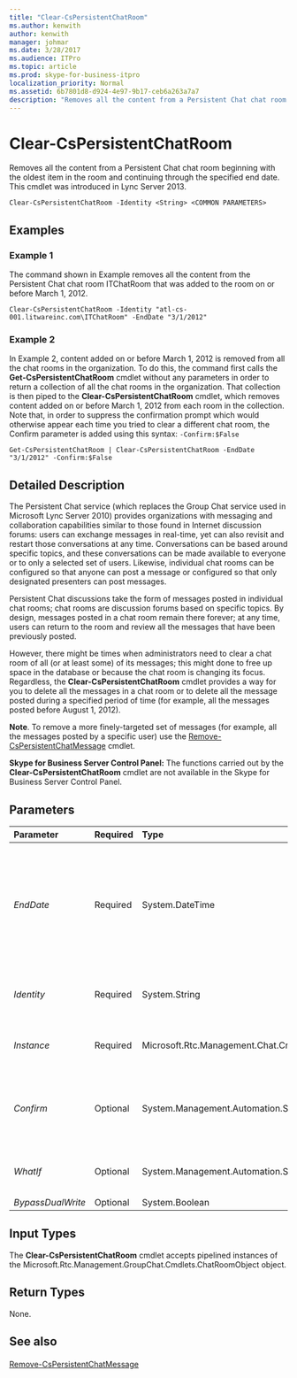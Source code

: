```yaml
---
title: "Clear-CsPersistentChatRoom"
ms.author: kenwith
author: kenwith
manager: johmar
ms.date: 3/28/2017
ms.audience: ITPro
ms.topic: article
ms.prod: skype-for-business-itpro
localization_priority: Normal
ms.assetid: 6b7801d8-d924-4e97-9b17-ceb6a263a7a7
description: "Removes all the content from a Persistent Chat chat room beginning with the oldest item in the room and continuing through the specified end date. This cmdlet was introduced in Lync Server 2013."
---
```


# Clear-CsPersistentChatRoom
 
Removes all the content from a Persistent Chat chat room beginning with the oldest item in the room and continuing through the specified end date. This cmdlet was introduced in Lync Server 2013.
  
```
Clear-CsPersistentChatRoom -Identity <String> <COMMON PARAMETERS>

```

## Examples
<a name="Examples"> </a>

### Example 1

The command shown in Example removes all the content from the Persistent Chat chat room ITChatRoom that was added to the room on or before March 1, 2012.
  
```
Clear-CsPersistentChatRoom -Identity "atl-cs-001.litwareinc.com\ITChatRoom" -EndDate "3/1/2012"
```

### Example 2

In Example 2, content added on or before March 1, 2012 is removed from all the chat rooms in the organization. To do this, the command first calls the **Get-CsPersistentChatRoom** cmdlet without any parameters in order to return a collection of all the chat rooms in the organization. That collection is then piped to the **Clear-CsPersistentChatRoom** cmdlet, which removes content added on or before March 1, 2012 from each room in the collection. Note that, in order to suppress the confirmation prompt which would otherwise appear each time you tried to clear a different chat room, the Confirm parameter is added using this syntax: `-Confirm:$False`
  
```
Get-CsPersistentChatRoom | Clear-CsPersistentChatRoom -EndDate "3/1/2012" -Confirm:$False
```

## Detailed Description
<a name="DetailedDescription"> </a>

The Persistent Chat service (which replaces the Group Chat service used in Microsoft Lync Server 2010) provides organizations with messaging and collaboration capabilities similar to those found in Internet discussion forums: users can exchange messages in real-time, yet can also revisit and restart those conversations at any time. Conversations can be based around specific topics, and these conversations can be made available to everyone or to only a selected set of users. Likewise, individual chat rooms can be configured so that anyone can post a message or configured so that only designated presenters can post messages.
  
Persistent Chat discussions take the form of messages posted in individual chat rooms; chat rooms are discussion forums based on specific topics. By design, messages posted in a chat room remain there forever; at any time, users can return to the room and review all the messages that have been previously posted. 
  
However, there might be times when administrators need to clear a chat room of all (or at least some) of its messages; this might done to free up space in the database or because the chat room is changing its focus. Regardless, the **Clear-CsPersistentChatRoom** cmdlet provides a way for you to delete all the messages in a chat room or to delete all the message posted during a specified period of time (for example, all the messages posted before August 1, 2012).
  
 **Note**. To remove a more finely-targeted set of messages (for example, all the messages posted by a specific user) use the [Remove-CsPersistentChatMessage](remove-cspersistentchatmessage.md) cmdlet.
  
 **Skype for Business Server Control Panel:** The functions carried out by the **Clear-CsPersistentChatRoom** cmdlet are not available in the Skype for Business Server Control Panel.
  
## Parameters
<a name="DetailedDescription"> </a>

|**Parameter**|**Required**|**Type**|**Description**|
|:-----|:-----|:-----|:-----|
| _EndDate_ <br/> |Required  <br/> |System.DateTime  <br/> |Indicates the last date for which content should be removed. For example, if you specify an EndDate of 3/1/2012 (March 1, 2012 in US English) then all the Persistent Chat content added to the room on or before 3/1/2012 will be deleted.  <br/> You must specify an EndDate when running the **Clear-CsPersistentChatRoom** cmdlet. <br/> |
| _Identity_ <br/> |Required  <br/> |System.String  <br/> |Identity of the chat room whose content is to be removed. For example:  <br/>  `-Identity "atl-cs-001.litwareinc.com\ITChatRoom"` <br/> |
| _Instance_ <br/> |Required  <br/> |Microsoft.Rtc.Management.Chat.Cmdlets.ChatRoom  <br/> |Allows you to pass a reference to an object to the cmdlet rather than set individual parameter values.  <br/> |
| _Confirm_ <br/> |Optional  <br/> |System.Management.Automation.SwitchParameter  <br/> |Prompts you for confirmation before executing the command. If you set the value of this parameter to False then you will not get a confirmation prompt when you run the cmdlet:  <br/>  `-Confirm:$False` <br/> |
| _WhatIf_ <br/> |Optional  <br/> |System.Management.Automation.SwitchParameter  <br/> |Describes what would happen if you executed the command without actually executing the command.  <br/> |
| _BypassDualWrite_ <br/> |Optional  <br/> |System.Boolean  <br/> |PARAMVALUE: $true | $false  <br/> |
   
## Input Types
<a name="InputTypes"> </a>

The **Clear-CsPersistentChatRoom** cmdlet accepts pipelined instances of the Microsoft.Rtc.Management.GroupChat.Cmdlets.ChatRoomObject object.
  
## Return Types
<a name="ReturnTypes"> </a>

None. 
  
## See also
<a name="ReturnTypes"> </a>

#### 

[Remove-CsPersistentChatMessage](remove-cspersistentchatmessage.md)

